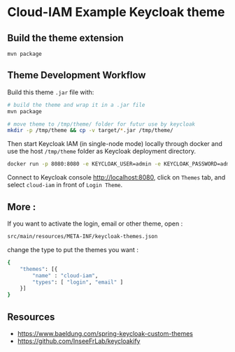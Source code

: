 # Cloud-IAM Example Keycloak theme

## Build the theme extension

```
mvn package
```

## Theme Development Workflow

Build this theme `.jar` file with:

```bash
# build the theme and wrap it in a .jar file
mvn package

# move theme to /tmp/theme/ folder for futur use by keycloak
mkdir -p /tmp/theme && cp -v target/*.jar /tmp/theme/
```

Then start Keycloak IAM (in single-node mode) locally through docker and use the host `/tmp/theme` folder as Keycloak deployment directory.

```bash
docker run -p 8080:8080 -e KEYCLOAK_USER=admin -e KEYCLOAK_PASSWORD=admin -v /tmp/theme:/opt/jboss/keycloak/standalone/deployments/ quay.io/keycloak/keycloak:15.1.1
```

Connect to Keycloak console [http://localhost:8080](http://localhost:8080), click on `Themes` tab, and select `cloud-iam` in front of `Login Theme`.

## More :

If you want to activate the login, email or other theme, open :
```bash
src/main/resources/META-INF/keycloak-themes.json
```
change the type to put the themes you want :
```bash
{
    "themes": [{
        "name" : "cloud-iam",
        "types": [ "login", "email" ]
    }]
}
```


## Resources

- https://www.baeldung.com/spring-keycloak-custom-themes
- https://github.com/InseeFrLab/keycloakify
